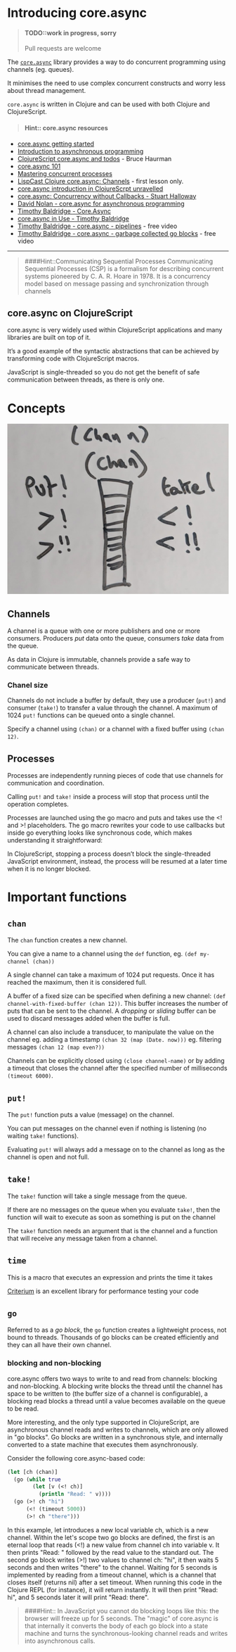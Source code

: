 # Introducing core.async

> #### TODO::work in progress, sorry
>
> Pull requests are welcome

The [`core.async`](https://clojure.github.io/core.async/) library provides a way to do concurrent programming using channels (eg. queues).

It minimises the need to use complex concurrent constructs and worry less about thread management.

`core.async` is written in Clojure and can be used with both Clojure and ClojureScript.

> #### Hint:: core.async resources

* [core.async getting started](https://github.com/clojure/core.async/wiki/Getting-Started)
* [Introduction to asynchronous programming](http://www.bradcypert.com/2016/07/15/clojure-async/)
* [ClojureScript core.async and todos](https://rigsomelight.com/drafts/clojurescript-core-async-todos.html) - Bruce Haurman
* [core.async 101](https://medium.com/@loganpowell/cljs-core-async-101-f6522faf536d)
* [Mastering concurrent processes](https://www.braveclojure.com/core-async/)
* [LispCast Clojure core.async: Channels](https://www.youtube.com/watch?v=msv8Fvtd6YQ&t=1s) - first lesson only.
* [core.async introduction in ClojureScrpt unravelled](https://funcool.github.io/clojurescript-unraveled/#csp-with-core-async)
* [core.async: Concurrency without Callbacks - Stuart Halloway](https://www.youtube.com/watch?v=VrmfuuHW_6w)
* [David Nolan - core.async for asynchronous programming](https://www.youtube.com/watch?v=AhxcGGeh5ho)
* [Timothy Baldridge - Core.Async](https://www.youtube.com/watch?v=enwIIGzhahw&t=882s)
* [core.async in Use - Timothy Baldridge](https://www.youtube.com/watch?v=096pIlA3GDo&t=22s)
* [Timothy Baldridge - core.async - pipelines](https://www.youtube.com/watch?v=k6zbfb84yIM) - free video
* [Timothy Baldridge - core.async - garbage collected go blocks](https://www.youtube.com/watch?v=VrwVc-saWLw) - free video

---

>####Hint::Communicating Sequential Processes
Communicating Sequential Processes (CSP) is a formalism for describing concurrent systems pioneered by C. A. R. Hoare in 1978. It is a concurrency model based on message passing and synchronization through channels

## core.async on ClojureScript

core.async is very widely used within ClojureScript applications and many libraries are built on top of it.

It’s a good example of the syntactic abstractions that can be achieved by transforming code with ClojureScript macros.

JavaScript is single-threaded so you do not get the benefit of safe communication between threads, as there is only one.

# Concepts

![Concepts - channel, put, take](/images/core.async-concepts-put-take.png)

## Channels

A channel is a queue with one or more publishers and one or more consumers.  Producers _put_ data onto the queue, consumers _take_ data from the queue.

As data in Clojure is immutable, channels provide a safe way to communicate between threads.

### Chanel size

Channels do not include a buffer by default,  they use a producer (`put!`) and consumer (`take!`) to transfer a value through the channel.  A maximum of 1024 `put!` functions can be queued onto a single channel.

Specify a channel using `(chan)` or a channel with a fixed buffer using `(chan 12)`.

## Processes

Processes are independently running pieces of code that use channels for communication and coordination.

Calling `put!` and `take!` inside a process will stop that process until the operation completes.

Processes are launched using the go macro and puts and takes use the <! and >! placeholders. The go macro rewrites your code to use callbacks but inside go everything looks like synchronous code, which makes understanding it straightforward:

In ClojureScript, stopping a process doesn’t block the single-threaded JavaScript environment, instead, the process will be resumed at a later time when it is no longer blocked.

# Important functions

## `chan`

The `chan` function creates a new channel.

You can give a name to a channel using the `def` function, eg. `(def my-channel (chan))`

A single channel can take a maximum of 1024 put requests.  Once it has reached the maximum, then it is considered full.

A buffer of a fixed size can be specified when defining a new channel: `(def channel-with-fixed-buffer (chan 12))`.  This buffer increases the number of puts that can be sent to the channel.  A _dropping_ or _sliding_ buffer can be used to discard messages added when the buffer is full.

A channel can also include a transducer, to manipulate the value on the channel
eg. adding a timestamp `(chan 32 (map (Date. now)))`
eg. filtering messages `(chan 12 (map even?))`

Channels can be explicitly closed using `(close channel-name)` or by adding a timeout that closes the channel after the specified number of milliseconds `(timeout 6000)`.

## `put!`

The `put!` function puts a value (message) on the channel.

You can put messages on the channel even if nothing is listening (no waiting `take!` functions).

Evaluating `put!` will always add a message on to the channel as long as the channel is open and not full.

## `take!`

The `take!` function will take a single message from the queue.

If there are no messages on the queue when you evaluate `take!`, then the function will wait to execute as soon as something is put on the channel

The `take!` function needs an argument that is the channel and a function that will receive any message taken from a channel.

## `time`

This is a macro that executes an expression and prints the time it takes

[Criterium](https://github.com/hugoduncan/criterium) is an excellent library for performance testing your code

## `go`

Referred to as a _go block_, the `go` function creates a lightweight process, not bound to threads.  Thousands of go blocks can be created efficiently and they can all have their own channel.

### blocking and non-blocking

core.async offers two ways to write to and read from channels: blocking and non-blocking. A blocking write blocks the thread until the channel has space to be written to (the buffer size of a channel is configurable), a blocking read blocks a thread until a value becomes available on the queue to be read.

More interesting, and the only type supported in ClojureScript, are asynchronous channel reads and writes to channels, which are only allowed in "go blocks". Go blocks are written in a synchronous style, and internally converted to a state machine that executes them asynchronously.

Consider the following core.async-based code:

```clojure
(let [ch (chan)]
  (go (while true
        (let [v (<! ch)]
          (println "Read: " v))))
  (go (>! ch "hi")
      (<! (timeout 5000))
      (>! ch "there")))
```

In this example, let introduces a new local variable ch, which is a new channel. Within the let's scope two go blocks are defined, the first is an eternal loop that reads (<!) a new value from channel ch into variable v. It then prints "Read: " followed by the read value to the standard out. The second go block writes (>!) two values to channel ch: "hi", it then waits 5 seconds and then writes "there" to the channel. Waiting for 5 seconds is implemented by reading from a timeout channel, which is a channel that closes itself (returns nil) after a set timeout. When running this code in the Clojure REPL (for instance), it will return instantly. It will then print "Read: hi", and 5 seconds later it will print "Read: there".

>####Hint::
In JavaScript you cannot do blocking loops like this: the browser will freeze up for 5 seconds. The "magic" of core.async is that internally it converts the body of each go block into a state machine and turns the synchronous-looking channel reads and writes into asynchronous calls.
